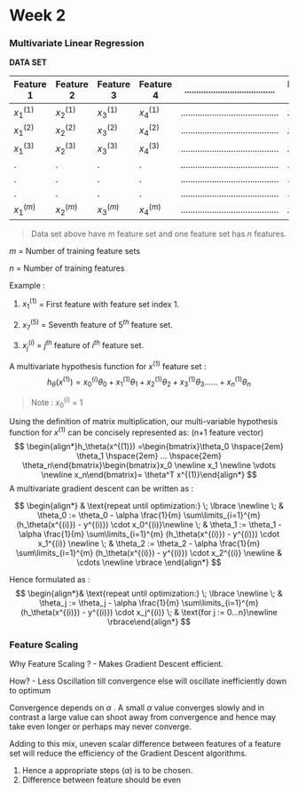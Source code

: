 # Week 2

### Multivariate Linear Regression 

**DATA SET**

| Feature $1$  | Feature $2$  | Feature $3$  | Feature $4$  | ......................................    | Feature $n$  | Result     |
| ------------ | ------------ | ------------ | ------------ | ----------------------------------------- | ------------ | ---------- |
| $x_1 ^{(1)}$ | $x_2 ^{(1)}$ | $x_3 ^{(1)}$ | $x_4 ^{(1)}$ | ......................................... | $x_n ^{(1)}$ | $y ^{(1)}$ |
| $x_1 ^{(2)}$ | $x_2 ^{(2)}$ | $x_3 ^{(2)}$ | $x_4 ^{(2)}$ | ......................................... | $x_n ^{(2)}$ | $y ^{(2)}$ |
| $x_1 ^{(3)}$ | $x_2 ^{(3)}$ | $x_3 ^{(3)}$ | $x_4 ^{(3)}$ | ......................................... | $x_n ^{(3)}$ | $y ^{(3)}$ |
| .            | .            | .            | .            | ......................................... | .            | .          |
| .            | .            | .            | .            | ......................................... | .            | .          |
| .            | .            | .            | .            | ......................................... | .            | .          |
| $x_1 ^{(m)}$ | $x_2 ^{(m)}$ | $x_3 ^{(m)}$ | $x_4 ^{(m)}$ | ......................................... | $x_n ^{(m)}$ | $y ^{(m)}$ |
>  Data set above have m feature set and one feature set  has $n$ features.

$m$  = Number of training feature sets

$n$ =  Number of training features

Example : 

1. $x_1 ^{(1)}$ = First feature with feature set index 1.

2. $x_7 ^{(5)}$  = Seventh feature of $5^{th}$ feature set.

3. $x_j ^{(i)}$ = $j^{th}$ feature of $i^{th}$ feature set.

A multivariate hypothesis function for $x^{(1)}$ feature set :
$$
h_\theta(x^{(1)}) = x_0 ^{(i)}\theta_0 + x_1 ^{(1)}\theta_1 + x_2 ^{(1)}\theta_2+ x_3 ^{(1)}\theta_3 ......+  x_n ^{(1)}\theta_n
$$

> Note :  $x_0 ^{(i)}$  = 1

Using the definition of matrix multiplication, our multi-variable hypothesis function for $x^{(1)}$  can be concisely represented as:  (n+1 feature vector)
$$
\begin{align*}h_\theta(x^{(1)}) =\begin{bmatrix}\theta_0 \hspace{2em} \theta_1 \hspace{2em} ... \hspace{2em} \theta_n\end{bmatrix}\begin{bmatrix}x_0 \newline x_1 \newline \vdots \newline x_n\end{bmatrix}= \theta^T x^{(1)}\end{align*}
$$
A multivariate gradient descent can be written as :


$$
\begin{align*} & \text{repeat until optimization:} \; \lbrace \newline \; & \theta_0 := \theta_0 - \alpha \frac{1}{m} \sum\limits_{i=1}^{m} (h_\theta(x^{(i)}) - y^{(i)}) \cdot x_0^{(i)}\newline \; & \theta_1 := \theta_1 - \alpha \frac{1}{m} \sum\limits_{i=1}^{m} (h_\theta(x^{(i)}) - y^{(i)}) \cdot x_1^{(i)} \newline \; & \theta_2 := \theta_2 - \alpha \frac{1}{m} \sum\limits_{i=1}^{m} (h_\theta(x^{(i)}) - y^{(i)}) \cdot x_2^{(i)} \newline & \cdots \newline \rbrace \end{align*}
$$


Hence formulated as : 
$$
\begin{align*}& \text{repeat until optimization:} \; \lbrace \newline \; & \theta_j := \theta_j - \alpha \frac{1}{m} \sum\limits_{i=1}^{m} (h_\theta(x^{(i)}) - y^{(i)}) \cdot x_j^{(i)} \; & \text{for j := 0...n}\newline \rbrace\end{align*}
$$




### Feature Scaling

Why Feature Scaling ?  -  Makes Gradient Descent efficient. 

How?  -  Less Oscillation till convergence else will oscillate inefficiently down to optimum 



Convergence depends on $\alpha$ . A small $\alpha$ value converges slowly and in contrast a large value can shoot away from convergence and hence may take even longer or perhaps may never converge. 

Adding to this mix, uneven scalar difference between features of a feature set will reduce the efficiency of the Gradient Descent algorithms.



1. Hence a appropriate steps ($\alpha$) is to be chosen.
2. Difference between feature should be even